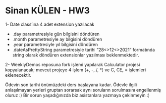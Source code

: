 # Sinan KÜLEN - HW3

1- Date class’ına 4 adet extension yazılacak
- .day parametresiyle gün bilgisini döndüren
- .month parametresiyle ay bilgisini döndüren
- .year parametresiyle yıl bilgisini döndüren
- .dateAsPrettyString parametresiyle tarihi “28<>12<>2021” formatında string olarak döndüren
extensionlar yazılması beklenmektedir.

2- WeeklyDemos reposuna fork işlemi yapılarak Calculator projesi kopyalanacak; mevcut projeye 4 işlem (+, -, /, *) ve C, CE, = işlemleri eklenecektir.

Ödevin son tarihi önümüzdeki ders başlayana kadar.
Ödevle ilgili anlaşılmayan yerleri gruptan sorarsak aynı soruların sorulmasını engellenmiş oluruz :)
Bir sorun yaşadığınızda biz asistanlara yazmaya çekinmeyin :)
